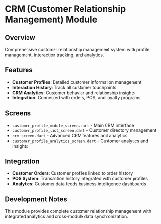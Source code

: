 # CRM (Customer Relationship Management) Module

## Overview
Comprehensive customer relationship management system with profile management, interaction tracking, and analytics.

## Features
- **Customer Profiles**: Detailed customer information management
- **Interaction History**: Track all customer touchpoints
- **CRM Analytics**: Customer behavior and relationship insights
- **Integration**: Connected with orders, POS, and loyalty programs

## Screens
- `customer_profile_module_screen.dart` - Main CRM interface
- `customer_profile_list_screen.dart` - Customer directory management
- `crm_screen.dart` - Advanced CRM features and analytics
- `customer_profile_analytics_screen.dart` - Customer analytics and insights

## Integration
- **Customer Orders**: Customer profiles linked to order history
- **POS System**: Transaction history integrated with customer profiles
- **Analytics**: Customer data feeds business intelligence dashboards

## Development Notes
This module provides complete customer relationship management with integrated analytics and cross-module data synchronization.
